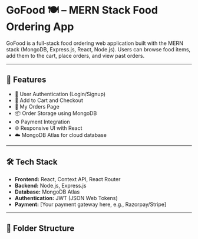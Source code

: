 # GoFood 🍽️ – MERN Stack Food Ordering App

GoFood is a full-stack food ordering web application built with the MERN stack (MongoDB, Express.js, React, Node.js). Users can browse food items, add them to the cart, place orders, and view past orders.

---

## 🚀 Features

- 🔐 User Authentication (Login/Signup)
- 🛒 Add to Cart and Checkout
- 🧾 My Orders Page
- 📦 Order Storage using MongoDB
- ⚙️ Payment Integration 
- 🌐 Responsive UI with React
- ☁️ MongoDB Atlas for cloud database

---

## 🛠️ Tech Stack

- **Frontend:** React, Context API, React Router
- **Backend:** Node.js, Express.js
- **Database:** MongoDB Atlas
- **Authentication:** JWT (JSON Web Tokens)
- **Payment:** [Your payment gateway here, e.g., Razorpay/Stripe]

---

## 📂 Folder Structure

